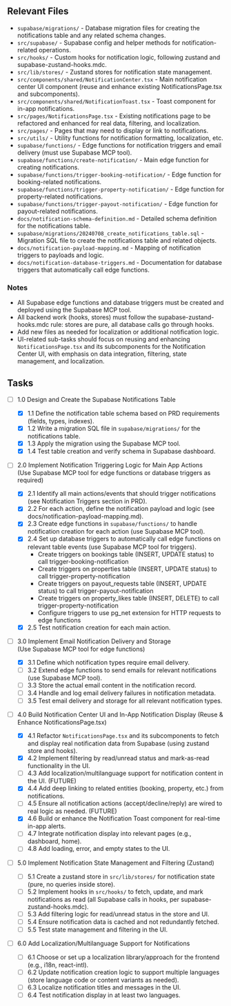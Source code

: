 ## Relevant Files

- `supabase/migrations/` - Database migration files for creating the notifications table and any related schema changes.
- `src/supabase/` - Supabase config and helper methods for notification-related operations.
- `src/hooks/` - Custom hooks for notification logic, following zustand and supabase-zustand-hooks.mdc.
- `src/lib/stores/` - Zustand stores for notification state management.
- `src/components/shared/NotificationCenter.tsx` - Main notification center UI component (reuse and enhance existing NotificationsPage.tsx and subcomponents).
- `src/components/shared/NotificationToast.tsx` - Toast component for in-app notifications.
- `src/pages/NotificationsPage.tsx` - Existing notifications page to be refactored and enhanced for real data, filtering, and localization.
- `src/pages/` - Pages that may need to display or link to notifications.
- `src/utils/` - Utility functions for notification formatting, localization, etc.
- `supabase/functions/` - Edge functions for notification triggers and email delivery (must use Supabase MCP tool).
- `supabase/functions/create-notification/` - Main edge function for creating notifications.
- `supabase/functions/trigger-booking-notification/` - Edge function for booking-related notifications.
- `supabase/functions/trigger-property-notification/` - Edge function for property-related notifications.
- `supabase/functions/trigger-payout-notification/` - Edge function for payout-related notifications.
- `docs/notification-schema-definition.md` - Detailed schema definition for the notifications table.
- `supabase/migrations/20240708_create_notifications_table.sql` - Migration SQL file to create the notifications table and related objects.
- `docs/notification-payload-mapping.md` - Mapping of notification triggers to payloads and logic.
- `docs/notification-database-triggers.md` - Documentation for database triggers that automatically call edge functions.

### Notes

- All Supabase edge functions and database triggers must be created and deployed using the Supabase MCP tool.
- All backend work (hooks, stores) must follow the supabase-zustand-hooks.mdc rule: stores are pure, all database calls go through hooks.
- Add new files as needed for localization or additional notification logic.
- UI-related sub-tasks should focus on reusing and enhancing `NotificationsPage.tsx` and its subcomponents for the Notification Center UI, with emphasis on data integration, filtering, state management, and localization.

## Tasks

- [ ] 1.0 Design and Create the Supabase Notifications Table

  - [x] 1.1 Define the notification table schema based on PRD requirements (fields, types, indexes).
  - [x] 1.2 Write a migration SQL file in `supabase/migrations/` for the notifications table.
  - [x] 1.3 Apply the migration using the Supabase MCP tool.
  - [x] 1.4 Test table creation and verify schema in Supabase dashboard.

- [ ] 2.0 Implement Notification Triggering Logic for Main App Actions  
       (Use Supabase MCP tool for edge functions or database triggers as required)

  - [x] 2.1 Identify all main actions/events that should trigger notifications (see Notification Triggers section in PRD).
  - [x] 2.2 For each action, define the notification payload and logic (see docs/notification-payload-mapping.md).
  - [x] 2.3 Create edge functions in `supabase/functions/` to handle notification creation for each action (use Supabase MCP tool).
  - [x] 2.4 Set up database triggers to automatically call edge functions on relevant table events (use Supabase MCP tool for triggers).
    - Create triggers on bookings table (INSERT, UPDATE status) to call trigger-booking-notification
    - Create triggers on properties table (INSERT, UPDATE status) to call trigger-property-notification
    - Create triggers on payout_requests table (INSERT, UPDATE status) to call trigger-payout-notification
    - Create triggers on property_likes table (INSERT, DELETE) to call trigger-property-notification
    - Configure triggers to use pg_net extension for HTTP requests to edge functions
  - [x] 2.5 Test notification creation for each main action.

- [ ] 3.0 Implement Email Notification Delivery and Storage  
       (Use Supabase MCP tool for edge functions)

  - [x] 3.1 Define which notification types require email delivery.
  - [ ] 3.2 Extend edge functions to send emails for relevant notifications (use Supabase MCP tool).
  - [ ] 3.3 Store the actual email content in the notification record.
  - [ ] 3.4 Handle and log email delivery failures in notification metadata.
  - [ ] 3.5 Test email delivery and storage for all relevant notification types.

- [ ] 4.0 Build Notification Center UI and In-App Notification Display (Reuse & Enhance NotificationsPage.tsx)

  - [x] 4.1 Refactor `NotificationsPage.tsx` and its subcomponents to fetch and display real notification data from Supabase (using zustand store and hooks).
  - [x] 4.2 Implement filtering by read/unread status and mark-as-read functionality in the UI.
  - [ ] 4.3 Add localization/multilanguage support for notification content in the UI. (FUTURE)
  - [x] 4.4 Add deep linking to related entities (booking, property, etc.) from notifications.
  - [ ] 4.5 Ensure all notification actions (accept/decline/reply) are wired to real logic as needed. (FUTURE)
  - [x] 4.6 Build or enhance the Notification Toast component for real-time in-app alerts.
  - [ ] 4.7 Integrate notification display into relevant pages (e.g., dashboard, home).
  - [ ] 4.8 Add loading, error, and empty states to the UI.

- [ ] 5.0 Implement Notification State Management and Filtering (Zustand)

  - [ ] 5.1 Create a zustand store in `src/lib/stores/` for notification state (pure, no queries inside store).
  - [ ] 5.2 Implement hooks in `src/hooks/` to fetch, update, and mark notifications as read (all Supabase calls in hooks, per supabase-zustand-hooks.mdc).
  - [ ] 5.3 Add filtering logic for read/unread status in the store and UI.
  - [ ] 5.4 Ensure notification data is cached and not redundantly fetched.
  - [ ] 5.5 Test state management and filtering in the UI.

- [ ] 6.0 Add Localization/Multilanguage Support for Notifications
  - [ ] 6.1 Choose or set up a localization library/approach for the frontend (e.g., i18n, react-intl).
  - [ ] 6.2 Update notification creation logic to support multiple languages (store language code or content variants as needed).
  - [ ] 6.3 Localize notification titles and messages in the UI.
  - [ ] 6.4 Test notification display in at least two languages.

